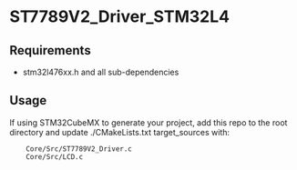 # ST7789V2_Driver_STM32L4

## Requirements
 - stm32l476xx.h and all sub-dependencies

## Usage
If using STM32CubeMX to generate your project, add this repo to the root directory and update ./CMakeLists.txt target_sources with:
```
    Core/Src/ST7789V2_Driver.c
    Core/Src/LCD.c
```